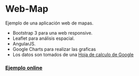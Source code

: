 # Web-Map

Ejemplo de una aplicación web de mapas.<br />

- Bootstrap 3 para una web responsive.
- Leaflet para análisis espacial.
- AngularJS.
- Google Charts para realizar las graficas
- Los datos son tomados de una [Hoja de calculo de Google](https://docs.google.com/spreadsheets/d/1j_xtWMGX0lZCYU_XgONxCUPws5gc0LNAtFGxeUQfC10/edit?usp=sharing)

### [Ejemplo online](http://cjnarvaez.github.io/web-map/)
